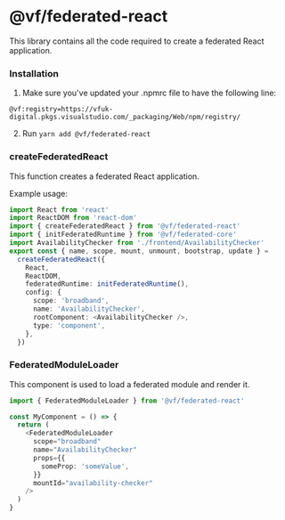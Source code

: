 # @vf/federated-react

This library contains all the code required to create a federated React application.

### Installation

1. Make sure you've updated your .npmrc file to have the following line:

`@vf:registry=https://vfuk-digital.pkgs.visualstudio.com/_packaging/Web/npm/registry/`

2. Run `yarn add @vf/federated-react`

### createFederatedReact

This function creates a federated React application.

Example usage:

```typescript jsx
import React from 'react'
import ReactDOM from 'react-dom'
import { createFederatedReact } from '@vf/federated-react'
import { initFederatedRuntime } from '@vf/federated-core'
import AvailabilityChecker from './frontend/AvailabilityChecker'
export const { name, scope, mount, unmount, bootstrap, update } =
  createFederatedReact({
    React,
    ReactDOM,
    federatedRuntime: initFederatedRuntime(),
    config: {
      scope: 'broadband',
      name: 'AvailabilityChecker',
      rootComponent: <AvailabilityChecker />,
      type: 'component',
    },
  })
```

### FederatedModuleLoader

This component is used to load a federated module and render it.

```typescript jsx
import { FederatedModuleLoader } from '@vf/federated-react'

const MyComponent = () => {
  return (
    <FederatedModuleLoader
      scope="broadband"
      name="AvailabilityChecker"
      props={{
        someProp: 'someValue',
      }}
      mountId="availability-checker"
    />
  )
}
```
